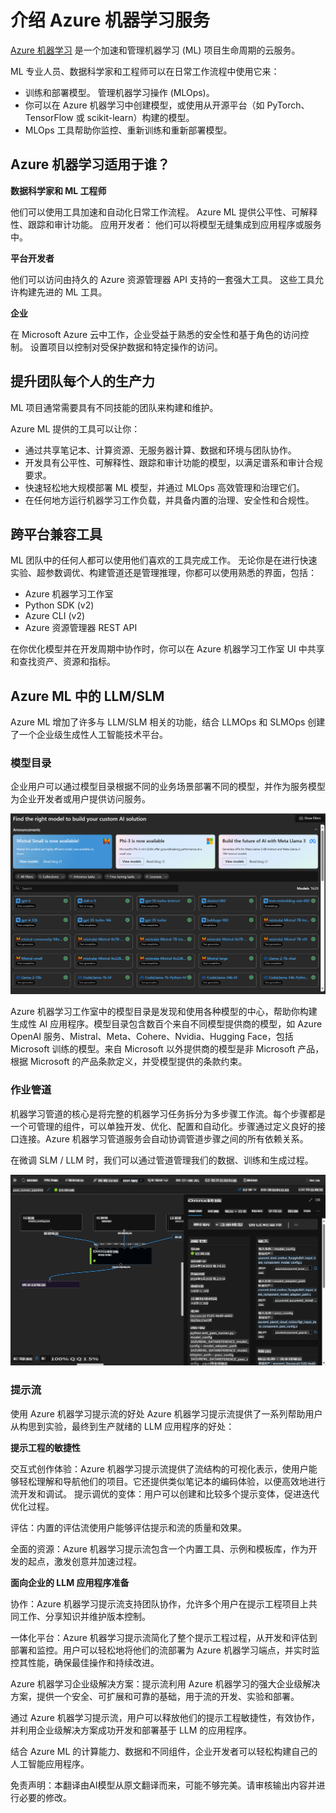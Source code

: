 # **介绍 Azure 机器学习服务**

[Azure 机器学习](https://ml.azure.com?WT.mc_id=aiml-138114-kinfeylo) 是一个加速和管理机器学习 (ML) 项目生命周期的云服务。

ML 专业人员、数据科学家和工程师可以在日常工作流程中使用它来：

- 训练和部署模型。
管理机器学习操作 (MLOps)。
- 你可以在 Azure 机器学习中创建模型，或使用从开源平台（如 PyTorch、TensorFlow 或 scikit-learn）构建的模型。
- MLOps 工具帮助你监控、重新训练和重新部署模型。

## Azure 机器学习适用于谁？

**数据科学家和 ML 工程师**

他们可以使用工具加速和自动化日常工作流程。
Azure ML 提供公平性、可解释性、跟踪和审计功能。
应用开发者：
他们可以将模型无缝集成到应用程序或服务中。

**平台开发者**

他们可以访问由持久的 Azure 资源管理器 API 支持的一套强大工具。
这些工具允许构建先进的 ML 工具。

**企业**

在 Microsoft Azure 云中工作，企业受益于熟悉的安全性和基于角色的访问控制。
设置项目以控制对受保护数据和特定操作的访问。

## 提升团队每个人的生产力
ML 项目通常需要具有不同技能的团队来构建和维护。

Azure ML 提供的工具可以让你：
- 通过共享笔记本、计算资源、无服务器计算、数据和环境与团队协作。
- 开发具有公平性、可解释性、跟踪和审计功能的模型，以满足谱系和审计合规要求。
- 快速轻松地大规模部署 ML 模型，并通过 MLOps 高效管理和治理它们。
- 在任何地方运行机器学习工作负载，并具备内置的治理、安全性和合规性。

## 跨平台兼容工具

ML 团队中的任何人都可以使用他们喜欢的工具完成工作。
无论你是在进行快速实验、超参数调优、构建管道还是管理推理，你都可以使用熟悉的界面，包括：
- Azure 机器学习工作室
- Python SDK (v2)
- Azure CLI (v2)
- Azure 资源管理器 REST API

在你优化模型并在开发周期中协作时，你可以在 Azure 机器学习工作室 UI 中共享和查找资产、资源和指标。

## **Azure ML 中的 LLM/SLM**

Azure ML 增加了许多与 LLM/SLM 相关的功能，结合 LLMOps 和 SLMOps 创建了一个企业级生成性人工智能技术平台。

### **模型目录**

企业用户可以通过模型目录根据不同的业务场景部署不同的模型，并作为服务模型为企业开发者或用户提供访问服务。

![models](../../../../translated_images/models.cb8d085cb832f2d0d8b24e4c091e223d3aa6a585f5ab53747e8d3db7ed3d2446.zh.png)

Azure 机器学习工作室中的模型目录是发现和使用各种模型的中心，帮助你构建生成性 AI 应用程序。模型目录包含数百个来自不同模型提供商的模型，如 Azure OpenAI 服务、Mistral、Meta、Cohere、Nvidia、Hugging Face，包括 Microsoft 训练的模型。来自 Microsoft 以外提供商的模型是非 Microsoft 产品，根据 Microsoft 的产品条款定义，并受模型提供的条款约束。

### **作业管道**

机器学习管道的核心是将完整的机器学习任务拆分为多步骤工作流。每个步骤都是一个可管理的组件，可以单独开发、优化、配置和自动化。步骤通过定义良好的接口连接。Azure 机器学习管道服务会自动协调管道步骤之间的所有依赖关系。

在微调 SLM / LLM 时，我们可以通过管道管理我们的数据、训练和生成过程。

![finetuning](../../../../translated_images/finetuning.45db682d7f536aeb2a5f38d7bd8a42e61d02b6729f6d39df7a97ff4fad4c42b6.zh.png)

### **提示流**

使用 Azure 机器学习提示流的好处
Azure 机器学习提示流提供了一系列帮助用户从构思到实验，最终到生产就绪的 LLM 应用程序的好处：

**提示工程的敏捷性**

交互式创作体验：Azure 机器学习提示流提供了流结构的可视化表示，使用户能够轻松理解和导航他们的项目。它还提供类似笔记本的编码体验，以便高效地进行流开发和调试。
提示调优的变体：用户可以创建和比较多个提示变体，促进迭代优化过程。

评估：内置的评估流使用户能够评估提示和流的质量和效果。

全面的资源：Azure 机器学习提示流包含一个内置工具、示例和模板库，作为开发的起点，激发创意并加速过程。

**面向企业的 LLM 应用程序准备**

协作：Azure 机器学习提示流支持团队协作，允许多个用户在提示工程项目上共同工作、分享知识并维护版本控制。

一体化平台：Azure 机器学习提示流简化了整个提示工程过程，从开发和评估到部署和监控。用户可以轻松地将他们的流部署为 Azure 机器学习端点，并实时监控其性能，确保最佳操作和持续改进。

Azure 机器学习企业级解决方案：提示流利用 Azure 机器学习的强大企业级解决方案，提供一个安全、可扩展和可靠的基础，用于流的开发、实验和部署。

通过 Azure 机器学习提示流，用户可以释放他们的提示工程敏捷性，有效协作，并利用企业级解决方案成功开发和部署基于 LLM 的应用程序。

结合 Azure ML 的计算能力、数据和不同组件，企业开发者可以轻松构建自己的人工智能应用程序。

免责声明：本翻译由AI模型从原文翻译而来，可能不够完美。请审核输出内容并进行必要的修改。